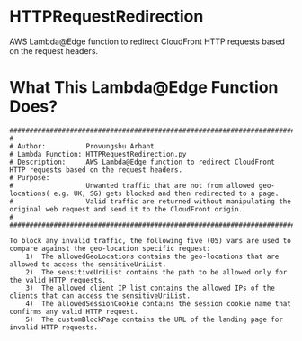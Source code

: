 # HTTPRequestRedirection
AWS Lambda@Edge function to redirect CloudFront HTTP requests based on the request headers.

# What This Lambda@Edge Function Does?
    ########################################################################################################################################
    #
    # Author:          Provungshu Arhant
    # Lambda Function: HTTPRequestRedirection.py
    # Description:     AWS Lambda@Edge function to redirect CloudFront HTTP requests based on the request headers.
    # Purpose:
    #                  Unwanted traffic that are not from allowed geo-locations( e.g. UK, SG) gets blocked and then redirected to a page. 
    #                  Valid traffic are returned without manipulating the original web request and send it to the CloudFront origin.
    #
    ########################################################################################################################################
    
    To block any invalid traffic, the following five (05) vars are used to compare against the geo-location specific request:
        1)  The allowedGeoLocations contains the geo-locations that are allowed to access the sensitiveUriList.
        2)  The sensitiveUriList contains the path to be allowed only for the valid HTTP requests.
        3)  The allowed client IP list contains the allowed IPs of the clients that can access the sensitiveUriList.
        4)  The allowedSessionCookie contains the session cookie name that confirms any valid HTTP request.
        5)  The customBlockPage contains the URL of the landing page for invalid HTTP requests.
